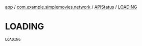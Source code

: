 [app](../../index.md) / [com.example.simplemovies.network](../index.md) / [APIStatus](index.md) / [LOADING](./-l-o-a-d-i-n-g.md)

# LOADING

`LOADING`